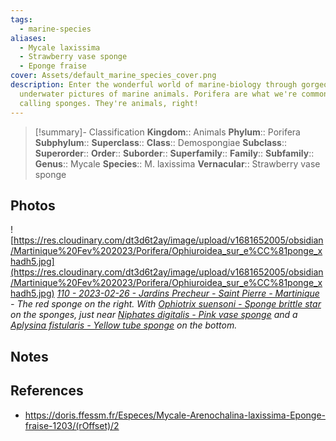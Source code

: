 ```yaml
---
tags:
  - marine-species
aliases:
  - Mycale laxissima
  - Strawberry vase sponge
  - Eponge fraise
cover: Assets/default_marine_species_cover.png
description: Enter the wonderful world of marine-biology through gorgeous
  underwater pictures of marine animals. Porifera are what we're commonly
  calling sponges. They're animals, right!
---
```

> [!summary]- Classification
**Kingdom**:: Animals
**Phylum**:: Porifera
**Subphylum**::
**Superclass**::
**Class**:: Demospongiae
**Subclass**::
**Superorder**::
**Order**::
**Suborder**::
**Superfamily**::
**Family**::
**Subfamily**::
**Genus**:: Mycale
**Species**:: M. laxissima
**Vernacular**:: Strawberry vase sponge

## Photos

![https://res.cloudinary.com/dt3d6t2ay/image/upload/v1681652005/obsidian/Martinique%20Fev%202023/Porifera/Ophiuroidea_sur_e%CC%81ponge_xhadh5.jpg](https://res.cloudinary.com/dt3d6t2ay/image/upload/v1681652005/obsidian/Martinique%20Fev%202023/Porifera/Ophiuroidea_sur_e%CC%81ponge_xhadh5.jpg)
*[110 - 2023-02-26 - Jardins Precheur - Saint Pierre - Martinique](110%20-%202023-02-26%20-%20Jardins%20Precheur%20-%20Saint%20Pierre%20-%20Martinique.md) - The red sponge on the right. With [Ophiotrix suensoni - Sponge brittle star](Ophiotrix%20suensoni%20-%20Sponge%20brittle%20star.md) on the sponges, just near [Niphates digitalis - Pink vase sponge](Niphates%20digitalis%20-%20Pink%20vase%20sponge.md) and a [Aplysina fistularis - Yellow tube sponge](Aplysina%20fistularis%20-%20Yellow%20tube%20sponge.md) on the bottom.*

## Notes

## References
- https://doris.ffessm.fr/Especes/Mycale-Arenochalina-laxissima-Eponge-fraise-1203/(rOffset)/2